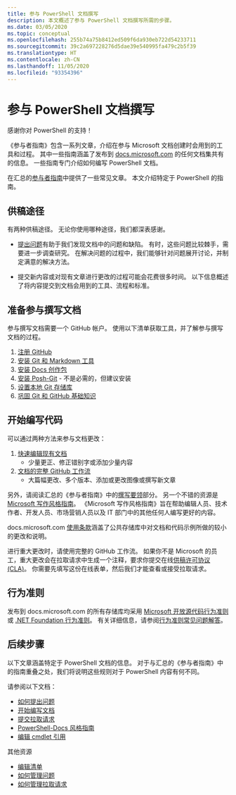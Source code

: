 ```yaml
---
title: 参与 PowerShell 文档撰写
description: 本文概述了参与 PowerShell 文档撰写所需的步骤。
ms.date: 03/05/2020
ms.topic: conceptual
ms.openlocfilehash: 255b74a75b8412ed509f6da930eb722d54233711
ms.sourcegitcommit: 39c2a697228276d5dae39e540995fa479c2b5f39
ms.translationtype: HT
ms.contentlocale: zh-CN
ms.lasthandoff: 11/05/2020
ms.locfileid: "93354396"
---
```

# <a name="contributing-to-powershell-documentation"></a>参与 PowerShell 文档撰写

感谢你对 PowerShell 的支持！

《参与者指南》包含一系列文章，介绍在参与 Microsoft 文档创建时会用到的工具和过程。 其中一些指南涵盖了发布到 [docs.microsoft.com][docs] 的任何文档集共有的信息。 一些指南专门介绍如何编写 PowerShell 文档。

在汇总的[参与者指南][contribute]中提供了一些常见文章。 本文介绍特定于 PowerShell 的指南。

## <a name="ways-to-contribute"></a>供稿途径

有两种供稿途径。 无论你使用哪种途径，我们都深表感谢。

- [提出问题][file-an-issue]有助于我们发现文档中的问题和缺陷。 有时，这些问题比较棘手，需要进一步调查研究。 在解决问题的过程中，我们能够针对问题展开讨论，并制定满意的解决方法。

- 提交新内容或对现有文章进行更改的过程可能会花费很多时间。 以下信息概述了将内容提交到文档会用到的工具、流程和标准。

## <a name="prepare-to-make-a-contribution"></a>准备参与撰写文档

参与撰写文档需要一个 GitHub 帐户。 使用以下清单获取工具，并了解参与撰写文档的过程。

1. [注册 GitHub](/contribute/get-started-setup-github)
1. [安装 Git 和 Markdown 工具](/contribute/get-started-setup-tools)
1. [安装 Docs 创作包](/contribute/how-to-write-docs-auth-pack)
1. [安装 Posh-Git][posh-git] - 不是必需的，但建议安装
1. [设置本地 Git 存储库](/contribute/get-started-setup-local)
1. [巩固 Git 和 GitHub 基础知识](/contribute/git-github-fundamentals)

## <a name="get-started-writing-docs"></a>开始编写代码

可以通过两种方法来参与文档更改：

1. [快速编辑现有文档](/contribute/#quick-edits-to-existing-documents)
   - 少量更正、修正错别字或添加少量内容
1. [文档的完整 GitHub 工作流](/contribute/how-to-write-workflows-major)
   - 大篇幅更改、多个版本、添加或更改图像或撰写新文章

另外，请阅读汇总的《参与者指南》中的[撰写要领](/contribute/style-quick-start)部分。 另一个不错的资源是 [Microsoft 写作风格指南][style-guide]。 《Microsoft 写作风格指南》旨在帮助编辑人员、技术作者、开发人员、市场营销人员以及 IT 部门中的其他任何人编写更好的内容。

docs.microsoft.com [使用条款][terms-of-use]涵盖了公共存储库中对文档和代码示例所做的较小的更改和说明。

进行重大更改时，请使用完整的 GitHub 工作流。 如果你不是 Microsoft 的员工，重大更改会在拉取请求中生成一个注释，要求你提交在线[供稿许可协议 (CLA)][cla]。 你需要先填写这份在线表单，然后我们才能查看或接受拉取请求。

## <a name="code-of-conduct"></a>行为准则

发布到 docs.microsoft.com 的所有存储库均采用 [Microsoft 开放源代码行为准则](https://opensource.microsoft.com/codeofconduct/)或 [.NET Foundation 行为准则](https://dotnetfoundation.org/code-of-conduct)。 有关详细信息，请参阅[行为准则常见问题解答](https://opensource.microsoft.com/codeofconduct/faq/)。

## <a name="next-steps"></a>后续步骤

以下文章涵盖特定于 PowerShell 文档的信息。 对于与汇总的《参与者指南》中的指南重叠之处，我们将说明这些规则对于 PowerShell 内容有何不同。

请参阅以下文档：

- [如何提出问题](file-an-issue.md)
- [开始编写文档](get-started-writing.md)
- [提交拉取请求](pull-requests.md)
- [PowerShell-Docs 风格指南](powershell-style-guide.md)
- [编辑 cmdlet 引用](editing-cmdlet-ref.md)

其他资源

- [编辑清单](editorial-checklist.md)
- [如何管理问题](managing-issues.md)
- [如何管理拉取请求](managing-pull-requests.md)

<!--link refs-->
[cla]: https://cla.microsoft.com/
[contribute]: /contribute/
[docs]: https://docs.microsoft.com/
[file-an-issue]: file-an-issue.md
[posh-git]: https://www.powershellgallery.com/packages/posh-git
[psdocs]: /powershell
[style-guide]: /style-guide/welcome/
[terms-of-use]: /legal/termsofuse

